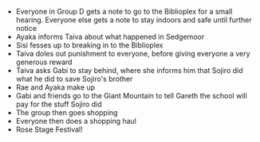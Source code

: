 - Everyone in Group D gets a note to go to the Biblioplex for a small hearing. Everyone else gets a note to stay indoors and safe until further notice
- Ayaka informs Taiva about what happened in Sedgemoor
- Sisi fesses up to breaking in to the Biblioplex
- Taiva doles out punishment to everyone, before giving everyone a very generous reward
- Taiva asks Gabi to stay behind, where she informs him that Sojiro did what he did to save Sojiro's brother
- Rae and Ayaka make up
- Gabi and friends go to the Giant Mountain to tell Gareth the school will pay for the stuff Sojiro did
- The group then goes shopping
- Everyone then does a shopping haul
- Rose Stage Festival!